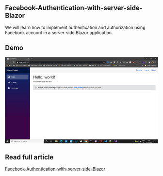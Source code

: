 ## Facebook-Authentication-with-server-side-Blazor

We will learn how to implement authentication and authorization using Facebook account in a server-side Blazor application.

## Demo

![image info](https://github.com/girishgodage/girishgodage.github.io/blob/master/img/blazor/5/output.gif)

## Read full article

[Facebook-Authentication-with-server-side-Blazor](https://girishgodage.in/blog/facebook-authentication-and-authorization-in-server-side-blazor-app)
